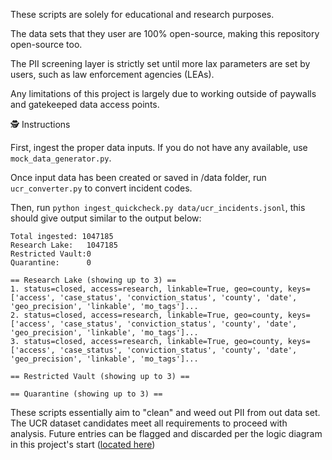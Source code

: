 These scripts are solely for educational and research purposes.

The data sets that they user are 100% open-source, making this repository open-source too.

The PII screening layer is strictly set until more lax parameters are set by users, such as law enforcement agencies (LEAs).

Any limitations of this project is largely due to working outside of paywalls and gatekeeped data access points.

🕵 Instructions

First, ingest the proper data inputs. If you do not have any available, use ```mock_data_generator.py```.

Once input data has been created or saved in /data folder, run ```ucr_converter.py``` to convert incident codes.

Then, run ```python ingest_quickcheck.py data/ucr_incidents.jsonl```, this should give output similar to the output below:

```
Total ingested: 1047185
Research Lake:   1047185
Restricted Vault:0
Quarantine:      0

== Research Lake (showing up to 3) ==
1. status=closed, access=research, linkable=True, geo=county, keys=['access', 'case_status', 'conviction_status', 'county', 'date', 'geo_precision', 'linkable', 'mo_tags']...
2. status=closed, access=research, linkable=True, geo=county, keys=['access', 'case_status', 'conviction_status', 'county', 'date', 'geo_precision', 'linkable', 'mo_tags']...
3. status=closed, access=research, linkable=True, geo=county, keys=['access', 'case_status', 'conviction_status', 'county', 'date', 'geo_precision', 'linkable', 'mo_tags']...

== Restricted Vault (showing up to 3) ==

== Quarantine (showing up to 3) ==

```

These scripts essentially aim to "clean" and weed out PII from out data set. The UCR dataset candidates meet all requirements to proceed with analysis. Future entries can be flagged and discarded per the logic diagram in this project's start ([located here](../media/golden_sparrow.png))
